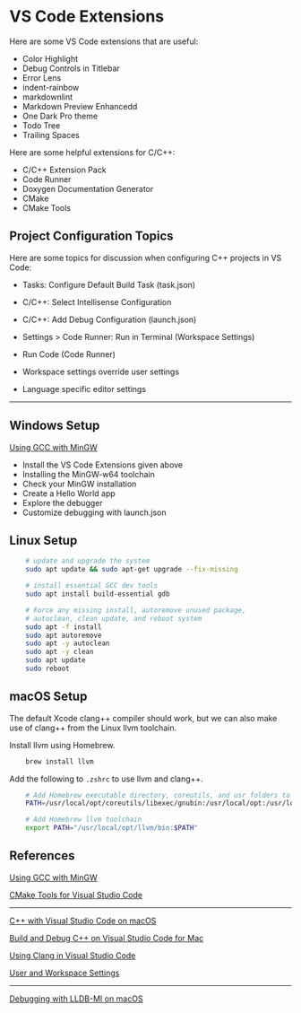 # VS Code Extensions

Here are some VS Code extensions that are useful:

- Color Highlight
- Debug Controls in Titlebar
- Error Lens
- indent-rainbow
- markdownlint
- Markdown Preview Enhancedd
- One Dark Pro theme
- Todo Tree
- Trailing Spaces

Here are some helpful extensions for C/C++:

- C/C++ Extension Pack
- Code Runner
- Doxygen Documentation Generator
- CMake
- CMake Tools

## Project Configuration Topics

Here are some topics for discussion when configuring C++ projects in VS Code:

- Tasks: Configure Default Build Task (task.json)
- C/C++: Select Intellisense Configuration
- C/C++: Add Debug Configuration (launch.json)
- Settings > Code Runner: Run in Terminal (Workspace Settings)
- Run Code (Code Runner)

- Workspace settings override user settings
- Language specific editor settings

----------

## Windows Setup

[Using GCC with MinGW](https://code.visualstudio.com/docs/cpp/config-mingw)

- Install the VS Code Extensions given above
- Installing the MinGW-w64 toolchain
- Check your MinGW installation
- Create a Hello World app
- Explore the debugger
- Customize debugging with launch.json

## Linux Setup

```zsh
    # update and upgrade the system
    sudo apt update && sudo apt-get upgrade --fix-missing

    # install essential GCC dev tools
    sudo apt install build-essential gdb
```

```zsh
    # Force any missing install, autoremove unused package,
    # autoclean, clean update, and reboot system
    sudo apt -f install
    sudo apt autoremove
    sudo apt -y autoclean
    sudo apt -y clean
    sudo apt update
    sudo reboot
```

## macOS Setup

The default Xcode clang++ compiler should work, but we can also make use of clang++ from the Linux llvm toolchain.

Install llvm using Homebrew.

```zsh
    brew install llvm
```

Add the following to `.zshrc` to use llvm and clang++.

```zsh
    # Add Homebrew executable directory, coreutils, and usr folders to path
    PATH=/usr/local/opt/coreutils/libexec/gnubin:/usr/local/opt:/usr/local/bin:/usr/local/sbin:$PATH

    # Add Homebrew llvm toolchain
    export PATH="/usr/local/opt/llvm/bin:$PATH"
```

## References

[Using GCC with MinGW](https://code.visualstudio.com/docs/cpp/config-mingw)

[CMake Tools for Visual Studio Code](https://github.com/microsoft/vscode-cmake-tools/blob/main/docs/README.md)

----------

[C++ with Visual Studio Code on macOS](https://medium.com/@sagads80/c-with-visual-studio-code-on-macos-85b2e9e84cc2)

[Build and Debug C++ on Visual Studio Code for Mac](https://medium.com/gdplabs/build-and-debug-c-on-visual-studio-code-for-mac-77e05537105e)

[Using Clang in Visual Studio Code](https://code.visualstudio.com/docs/cpp/config-clang-mac)

[User and Workspace Settings](https://code.visualstudio.com/docs/getstarted/settings)

----------

[Debugging with LLDB-MI on macOS](https://code.visualstudio.com/docs/cpp/lldb-mi)
